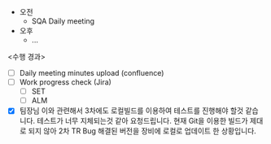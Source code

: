 - 오전
	- SQA Daily meeting
- 오후
	- ...

<수행 경과>
- [ ] Daily meeting minutes upload (confluence)
- [ ] Work progress check (Jira)
	- [ ] SET
	- [ ] ALM

- [x] 팀장님 이와 관련해서 3차에도 로컬빌드를 이용하여 테스트를 진행해야 할것 같습니다. 테스트가 너무 지체되는것 같아 요청드립니다. 현재 Git을 이용한 빌드가 제대로 되지 않아 2차 TR Bug 해결된 버전을 장비에 로컬로 업데이트 한 상황입니다.
